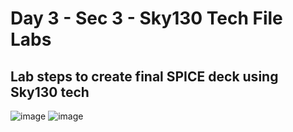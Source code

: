 # Day 3 - Sec 3 - Sky130 Tech File Labs

 ## Lab steps to create final SPICE deck using Sky130 tech
 ![image](https://github.com/ankdesh/vsd-openlane/assets/15871819/c9a851b0-545f-4b88-b754-8860465d9bad)
![image](https://github.com/ankdesh/vsd-openlane/assets/15871819/7a1276f0-9c70-432a-a0c7-cd6407d5fb5a)
